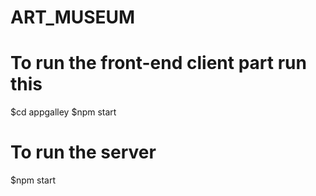 # ART_MUSEUM

# To run the front-end client part run this

$cd appgalley
$npm start

# To run the server 

$npm start
